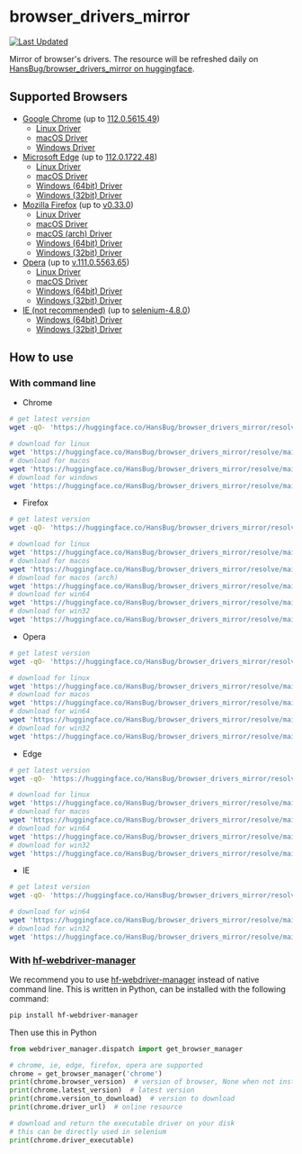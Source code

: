 # browser_drivers_mirror

[![Last Updated](https://img.shields.io/endpoint?url=https://gist.githubusercontent.com/HansBug/4ff4fe9d279fa2bc2cef37fec8cde822/raw/data_last_update.json)](https://huggingface.co/HansBug/browser_drivers_mirror)

Mirror of browser's drivers. The resource will be refreshed daily
on [HansBug/browser_drivers_mirror on huggingface](https://huggingface.co/HansBug/browser_drivers_mirror).

## Supported Browsers

* [Google Chrome](https://huggingface.co/HansBug/browser_drivers_mirror/tree/main/google) (up
  to [112.0.5615.49](https://huggingface.co/HansBug/browser_drivers_mirror/tree/main/google/112.0.5615.49))
    * [Linux Driver](https://huggingface.co/HansBug/browser_drivers_mirror/resolve/main/google/112.0.5615.49/chromedriver_linux64.zip)
    * [macOS Driver](https://huggingface.co/HansBug/browser_drivers_mirror/resolve/main/google/112.0.5615.49/chromedriver_mac64.zip)
    * [Windows Driver](https://huggingface.co/HansBug/browser_drivers_mirror/resolve/main/google/112.0.5615.49/chromedriver_win32.zip)
* [Microsoft Edge](https://huggingface.co/HansBug/browser_drivers_mirror/tree/main/edge) (up
  to [112.0.1722.48](https://huggingface.co/HansBug/browser_drivers_mirror/tree/main/edge/112.0.1722.48))
    * [Linux Driver](https://huggingface.co/HansBug/browser_drivers_mirror/resolve/main/edge/112.0.1722.48/edgedriver_linux64.zip)
    * [macOS Driver](https://huggingface.co/HansBug/browser_drivers_mirror/resolve/main/edge/112.0.1722.48/edgedriver_mac64.zip)
    * [Windows (64bit) Driver](https://huggingface.co/HansBug/browser_drivers_mirror/resolve/main/edge/112.0.1722.48/edgedriver_win64.zip)
    * [Windows (32bit) Driver](https://huggingface.co/HansBug/browser_drivers_mirror/resolve/main/edge/112.0.1722.48/edgedriver_win32.zip)
* [Mozilla Firefox](https://huggingface.co/HansBug/browser_drivers_mirror/tree/main/firefox) (up
  to [v0.33.0](https://huggingface.co/HansBug/browser_drivers_mirror/tree/main/firefox/v0.33.0))
    * [Linux Driver](https://huggingface.co/HansBug/browser_drivers_mirror/resolve/main/firefox/v0.33.0/geckodriver-v0.33.0-linux64.tar.gz)
    * [macOS Driver](https://huggingface.co/HansBug/browser_drivers_mirror/resolve/main/firefox/v0.33.0/geckodriver-v0.33.0-macos.tar.gz)
    * [macOS (arch) Driver](https://huggingface.co/HansBug/browser_drivers_mirror/resolve/main/firefox/v0.33.0/geckodriver-v0.33.0-macos-aarch64.tar.gz)
    * [Windows (64bit) Driver](https://huggingface.co/HansBug/browser_drivers_mirror/resolve/main/firefox/v0.33.0/geckodriver-v0.33.0-win64.zip)
    * [Windows (32bit) Driver](https://huggingface.co/HansBug/browser_drivers_mirror/resolve/main/firefox/v0.33.0/geckodriver-v0.33.0-win32.zip)
* [Opera](https://huggingface.co/HansBug/browser_drivers_mirror/tree/main/opera) (up
  to [v.111.0.5563.65](https://huggingface.co/HansBug/browser_drivers_mirror/tree/main/opera/v.111.0.5563.65))
    * [Linux Driver](https://huggingface.co/HansBug/browser_drivers_mirror/resolve/main/opera/v.111.0.5563.65/operadriver_linux64.zip)
    * [macOS Driver](https://huggingface.co/HansBug/browser_drivers_mirror/resolve/main/opera/v.111.0.5563.65/operadriver_mac64.zip)
    * [Windows (64bit) Driver](https://huggingface.co/HansBug/browser_drivers_mirror/resolve/main/opera/v.111.0.5563.65/operadriver_win64.zip)
    * [Windows (32bit) Driver](https://huggingface.co/HansBug/browser_drivers_mirror/resolve/main/opera/v.111.0.5563.65/operadriver_win32.zip)
* [IE (not recommended)](https://huggingface.co/HansBug/browser_drivers_mirror/tree/main/ie) (up
  to [selenium-4.8.0](https://huggingface.co/HansBug/browser_drivers_mirror/tree/main/ie/selenium-4.8.0))
    * [Windows (64bit) Driver](https://huggingface.co/HansBug/browser_drivers_mirror/resolve/main/ie/selenium-4.8.0/IEDriverServer_x64_4.8.0.zip)
    * [Windows (32bit) Driver](https://huggingface.co/HansBug/browser_drivers_mirror/resolve/main/ie/selenium-4.8.0/IEDriverServer_Win32_4.8.0.zip)

## How to use

### With command line

* Chrome

```bash
# get latest version
wget -qO- 'https://huggingface.co/HansBug/browser_drivers_mirror/resolve/main/google/LATEST_RELEASE'

# download for linux
wget 'https://huggingface.co/HansBug/browser_drivers_mirror/resolve/main/google/112.0.5615.49/chromedriver_linux64.zip'
# download for macos
wget 'https://huggingface.co/HansBug/browser_drivers_mirror/resolve/main/google/112.0.5615.49/chromedriver_mac64.zip'
# download for windows
wget 'https://huggingface.co/HansBug/browser_drivers_mirror/resolve/main/google/112.0.5615.49/chromedriver_win32.zip'
```

* Firefox

```bash
# get latest version
wget -qO- 'https://huggingface.co/HansBug/browser_drivers_mirror/resolve/main/firefox/LATEST_RELEASE'

# download for linux
wget 'https://huggingface.co/HansBug/browser_drivers_mirror/resolve/main/firefox/v0.33.0/geckodriver-v0.33.0-linux64.tar.gz'
# download for macos
wget 'https://huggingface.co/HansBug/browser_drivers_mirror/resolve/main/firefox/v0.33.0/geckodriver-v0.33.0-macos.tar.gz'
# download for macos (arch)
wget 'https://huggingface.co/HansBug/browser_drivers_mirror/resolve/main/firefox/v0.33.0/geckodriver-v0.33.0-macos-aarch64.tar.gz'
# download for win64
wget 'https://huggingface.co/HansBug/browser_drivers_mirror/resolve/main/firefox/v0.33.0/geckodriver-v0.33.0-win64.zip'
# download for win32
wget 'https://huggingface.co/HansBug/browser_drivers_mirror/resolve/main/firefox/v0.33.0/geckodriver-v0.33.0-win32.zip'
```

* Opera

```bash
# get latest version
wget -qO- 'https://huggingface.co/HansBug/browser_drivers_mirror/resolve/main/opera/LATEST_RELEASE'

# download for linux
wget 'https://huggingface.co/HansBug/browser_drivers_mirror/resolve/main/opera/v.111.0.5563.65/operadriver_linux64.zip'
# download for macos
wget 'https://huggingface.co/HansBug/browser_drivers_mirror/resolve/main/opera/v.111.0.5563.65/operadriver_mac64.zip'
# download for win64
wget 'https://huggingface.co/HansBug/browser_drivers_mirror/resolve/main/opera/v.111.0.5563.65/operadriver_win64.zip'
# download for win32
wget 'https://huggingface.co/HansBug/browser_drivers_mirror/resolve/main/opera/v.111.0.5563.65/operadriver_win32.zip'
```

* Edge

```bash
# get latest version
wget -qO- 'https://huggingface.co/HansBug/browser_drivers_mirror/resolve/main/edge/LATEST_STABLE'

# download for linux
wget 'https://huggingface.co/HansBug/browser_drivers_mirror/resolve/main/edge/112.0.1722.48/edgedriver_linux64.zip'
# download for macos
wget 'https://huggingface.co/HansBug/browser_drivers_mirror/resolve/main/edge/112.0.1722.48/edgedriver_mac64.zip'
# download for win64
wget 'https://huggingface.co/HansBug/browser_drivers_mirror/resolve/main/edge/112.0.1722.48/edgedriver_win64.zip'
# download for win32
wget 'https://huggingface.co/HansBug/browser_drivers_mirror/resolve/main/edge/112.0.1722.48/edgedriver_win32.zip'
```

* IE

```bash
# get latest version
wget -qO- 'https://huggingface.co/HansBug/browser_drivers_mirror/resolve/main/ie/LATEST_RELEASE'

# download for win64
wget 'https://huggingface.co/HansBug/browser_drivers_mirror/resolve/main/ie/selenium-4.8.0/IEDriverServer_x64_4.8.0.zip'
# download for win32
wget 'https://huggingface.co/HansBug/browser_drivers_mirror/resolve/main/ie/selenium-4.8.0/IEDriverServer_Win32_4.8.0.zip'
```

### With [hf-webdriver-manager](https://github.com/HansBug/hf_webdriver_manager)

We recommend you to use [hf-webdriver-manager](https://github.com/HansBug/hf_webdriver_manager) instead of native
command line. This is written in Python, can be installed with the following command:

```bash
pip install hf-webdriver-manager
```

Then use this in Python

```python
from webdriver_manager.dispatch import get_browser_manager

# chrome, ie, edge, firefox, opera are supported
chrome = get_browser_manager('chrome')
print(chrome.browser_version)  # version of browser, None when not installed
print(chrome.latest_version)  # latest version
print(chrome.version_to_download)  # version to download
print(chrome.driver_url)  # online resource

# download and return the executable driver on your disk
# this can be directly used in selenium
print(chrome.driver_executable)
```

